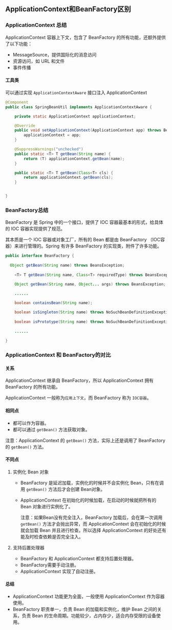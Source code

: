 

## ApplicationContext和BeanFactory区别

### ApplicationContext 总结

ApplicationContext 容器上下文，包含了 BeanFactory 的所有功能，还额外提供了以下功能：

- MessageSource，提供国际化的消息访问
- 资源访问，如 URL 和文件
- 事件传播

#### 工具类

可以通过实现 `ApplicationContextAware` 接口注入 ApplicationContext


```java
@Component
public class SpringBeanUtil implements ApplicationContextAware {

    private static ApplicationContext applicationContext;

    @Override
    public void setApplicationContext(ApplicationContext app) throws BeansException {
        applicationContext = app;
    }

    @SuppressWarnings("unchecked")
    public static <T> T getBean(String name) {
        return (T) applicationContext.getBean(name);
    }

    public static <T> T getBean(Class<T> cls) {
        return applicationContext.getBean(cls);
    }


}
```


### BeanFactory总结

BeanFactory 是 Spring 中的一个接口，提供了 IOC 容器最基本的形式，给具体的 IOC 容器实现提供了规范。

其本质是一个 IOC 容器或对象工厂，所有的 Bean 都是由 BeanFactory （IOC容器）来进行管理的。Spring 有许多 BeanFactory 的实现类，附件了许多功能。

```java
public interface BeanFactory {
  
  Object getBean(String name) throws BeansException;
  
	<T> T getBean(String name, Class<T> requiredType) throws BeansException;

	Object getBean(String name, Object... args) throws BeansException;

	......
	
	boolean containsBean(String name);

	boolean isSingleton(String name) throws NoSuchBeanDefinitionException;
	
	boolean isPrototype(String name) throws NoSuchBeanDefinitionException;
	
	......
  
}
```


### ApplicationContext 和 BeanFactory的对比

#### 关系

ApplicationContext 继承自 BeanFactory，所以 ApplicationContext 拥有 BeanFactory 的所有功能。

ApplicationContext 一般称为`应用上下文`，而 BeanFactory 称为 `IOC容器`。

#### 相同点

- 都可以作为容器。
- 都可以通过 `getBean()` 方法获取对象。

注意：ApplicationContext 的 `getBean()` 方法，实际上还是调用了 BeanFactory 的 `getBean()` 方法。

#### 不同点

1. 实例化 Bean 对象

   - BeanFactory 是延迟加载，实例化的时候并不会实例化 Bean，只有在调用 `getBean()` 方法后才会创建 Bean对象。

   - ApplicationContext 在初始化的时候加载，在启动的时候就把所有的 Bean 对象进行实例化了。

     注意：如果Bean没有完全注入，BeanFactory 加载后，会在第一次调用 `getBean()` 方法才会抛出异常，而 ApplicationContext 会在初始化的时候就会加载 Bean 并且进行检查。所以选择 ApplicationContext 的好处还有能及时检查依赖是否完全注入。

2. 支持后置处理器

   - BeanFactory 和 ApplicationContext 都支持后置处理器。
   - BeanFactory需要手动注册。
   - ApplicationContext 实现了自动注册。

#### 总结

- ApplicationContext 功能更为全面，一般使用 ApplicationContext 作为容器使用。
- BeanFactory 职责单一，负责 Bean 的加载和实例化，维护 Bean 之间的关系，负责 Bean 的生命周期。功能较少，占内存少，适合内存受限的设备使用。